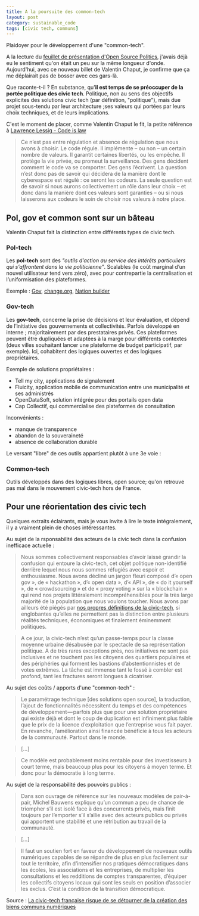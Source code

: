 ```yaml
---
title: A la poursuite des common-tech
layout: post
category: sustainable_code
tags: [civic tech, communs]
---
```


Plaidoyer pour le développement d'une "common-tech".

<!--more-->

A la lecture du [feuillet de présentation d'Open Source Politics](https://medium.com/open-source-politics/notre-histoire-c61bbec90334#.p1996qyqy), j'avais déjà eu le sentiment qu'on était un peu sur la même longueur d'onde. Aujourd'hui, avec ce nouveau billet de Valentin Chaput, je confirme que ça me déplairait pas de bosser avec ces gars-là.

Que raconte-t-il ? En substance, qu'**il est temps de se préoccuper de la portée politique des civic tech**. Politique, non au sens des objectifs explicites des solutions civic tech (par définition, "politique"), mais due projet sous-tendu par leur architecture ;ses valeurs qui portées par leurs choix techniques, et de leurs implications.

C'est le moment de placer, comme Valentin Chaput le fit, la petite référence à [Lawrence Lessig - Code is law](https://framablog.org/2010/05/22/code-is-law-lessig/)

> Ce n’est pas entre régulation et absence de régulation que nous avons à choisir. Le code régule. Il implémente – ou non – un certain nombre de valeurs. Il garantit certaines libertés, ou les empêche. Il protège la vie privée, ou promeut la surveillance. Des gens décident comment le code va se comporter. Des gens l’écrivent. La question n’est donc pas de savoir qui décidera de la manière dont le cyberespace est régulé  : ce seront les codeurs. La seule question est de savoir si nous aurons collectivement un rôle dans leur choix – et donc dans la manière dont ces valeurs sont garanties – ou si nous laisserons aux codeurs le soin de choisir nos valeurs à notre place.


## Pol, gov et common sont sur un bâteau

Valentin Chaput fait la distinction entre différents types de civic tech.

### Pol-tech

Les **pol-tech** sont des *"outils d’action au service des intérêts particuliers qui s’affrontent dans la vie politicienne"*. Scalables (le coût marginal d’un nouvel utilisateur tend vers zéro), avec pour contrepartie la centralisation et l’uniformisation des plateformes.

Exemple : [Gov](http://www.gov-app.net/), [change.org](https://www.change.org/), [Nation builder](http://nationbuilder.com/)

### Gov-tech

Les **gov-tech**, concerne la prise de décisions et leur évaluation, et dépend de l’initiative des gouvernements et collectivités. Parfois développé en interne ; majoritairement par des prestataires privés. Ces plateformes peuvent être dupliquées et adaptées à la marge pour différents contextes (deux villes souhaitant lancer une plateforme de budget participatif, par exemple). Ici, cohabitent des logiques ouvertes et des logiques propriétaires.

Exemple de solutions propriétaires :
- Tell my city, applications de signalement
- Fluicity, application mobile de communication entre une municipalité et ses administrés
- OpenDataSoft, solution intégrée pour des portails open data
- Cap Collectif, qui commercialise des plateformes de consultation

Inconvénients :
- manque de transparence
- abandon de la souveraineté
- absence de collaboration durable

Le versant "libre" de ces outils appartient plutôt à une 3e voie :

### Common-tech

Outils développés dans des logiques libres, open source; qu'on retrouve pas mal dans le mouvement civic-tech hors de France.

## Pour une réorientation des civic tech

Quelques extraits éclairants, mais je vous invite à lire le texte intégralement, il y a vraiment plein de choses intéressantes.

Au sujet de la rsponsabilité des acteurs de la civic tech dans la confusion inefficace actuelle :
> Nous sommes collectivement responsables d’avoir laissé grandir la confusion qui entoure la civic-tech, cet objet politique non-identifié derrière lequel nous nous sommes réfugiés avec espoir et enthousiasme. Nous avons décliné un jargon fleuri composé d’« open gov », de « hackathon », d’« open data », d’« API », de « do it yourself », de « crowdsourcing » et de « proxy voting » sur la « blockchain » qui rend nos projets littéralement incompréhensibles pour la très large majorité de la population que nous voulons toucher. Nous avons par ailleurs été piégés par [nos propres définitions de la civic-tech](https://medium.com/france/la-civic-tech-arrivera-t-elle-%C3%A0-r%C3%A9pondre-au-d%C3%A9sir-d-alternative-d%C3%A9mocratique-c4222d6124d0#.ymr8pybmb), si englobantes qu’elles ne permettent pas la distinction entre plusieurs réalités techniques, économiques et finalement éminemment politiques.

> A ce jour, la civic-tech n’est qu’un passe-temps pour la classe moyenne urbaine désabusée par le spectacle de sa représentation politique. A de très rares exceptions près, nos initiatives ne sont pas inclusives et ne touchent pas les citoyens des quartiers populaires et des périphéries qui forment les bastions d’abstentionnistes et de votes extrêmes. La tâche est immense tant le fossé à combler est profond, tant les fractures seront longues à cicatriser.

Au sujet des coûts / apports d'une "common-tech" :

> Le paramétrage technique [des solutions open source], la traduction, l’ajout de fonctionnalités nécessitent du temps et des compétences de développement — parfois plus que pour une solution propriétaire qui existe déjà et dont le coup de duplication est infiniment plus faible que le prix de la licence d’exploitation que l’entreprise vous fait payer. En revanche, l’amélioration ainsi financée bénéficie à tous les acteurs de la communauté. Partout dans le monde.

> [...]


> Ce modèle est probablement moins rentable pour des investisseurs à court terme, mais beaucoup plus pour les citoyens à moyen terme. Et donc pour la démocratie à long terme.

Au sujet de la responsabilité des pouvoirs publics :

> Dans son ouvrage de référence sur les nouveaux modèles de pair-à-pair, Michel Bauwens explique qu’un commun a peu de chance de triompher s’il est isolé face à des concurrents privés, mais finit toujours par l’emporter s’il s’allie avec des acteurs publics ou privés qui apportent une stabilité et une rétribution au travail de la communauté.

> [...]

> Il faut un soutien fort en faveur du développement de nouveaux outils numériques capables de se répandre de plus en plus facilement sur tout le territoire, afin d’intensifier nos pratiques démocratiques dans les écoles, les associations et les entreprises, de multiplier les consultations et les redditions de comptes transparentes, d’équiper les collectifs citoyens locaux qui sont les seuls en position d’associer les exclus. C’est la condition de la transition démocratique.




Source : [La civic-tech française risque de se détourner de la création des biens communs numériques][source]

[source]: https://medium.com/open-source-politics/la-civic-tech-fran%C3%A7aise-risque-de-se-d%C3%A9tourner-de-la-cr%C3%A9ation-des-biens-communs-num%C3%A9riques-dont-9ebcf5c55c2e#.7j14lefsc
